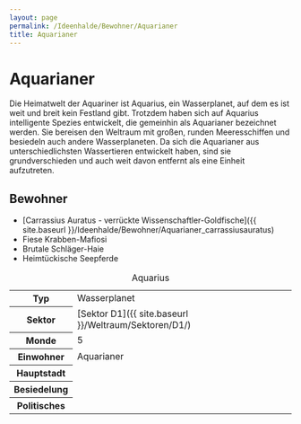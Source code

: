 ```yaml
---
layout: page
permalink: /Ideenhalde/Bewohner/Aquarianer
title: Aquarianer
---
```


# Aquarianer

Die Heimatwelt der Aquariner ist Aquarius, ein Wasserplanet, auf dem es ist weit und breit kein Festland gibt. Trotzdem haben sich auf Aquarius intelligente Spezies entwickelt, die gemeinhin als Aquarianer bezeichnet werden. Sie bereisen den Weltraum mit großen, runden Meeresschiffen und besiedeln auch andere Wasserplaneten. Da sich die Aquarianer aus unterschiedlichsten Wassertieren entwickelt haben, sind sie grundverschieden und auch weit davon entfernt als eine Einheit aufzutreten.

## Bewohner

- [Carrassius Auratus - verrückte Wissenschaftler-Goldfische]({{ site.baseurl }}/Ideenhalde/Bewohner/Aquarianer_carrassiusauratus)
- Fiese Krabben-Mafiosi
- Brutale Schläger-Haie
- Heimtückische Seepferde

<table data-type="planet">
<caption>Aquarius</caption>
<tbody>
<tr><th>Typ</th><td>Wasserplanet</td></tr>
<tr><th>Sektor</th><td>[Sektor D1]({{ site.baseurl }}/Weltraum/Sektoren/D1/)</td></tr>
<tr><th>Monde</th><td>5</td></tr>
<tr><th>Einwohner</th><td>Aquarianer</td></tr>
<tr><th>Hauptstadt</th><td> </td></tr>
<tr><th>Besiedelung</th><td> </td></tr>
<tr><th>Politisches</th><td> </td></tr>
</tbody>
</table>
